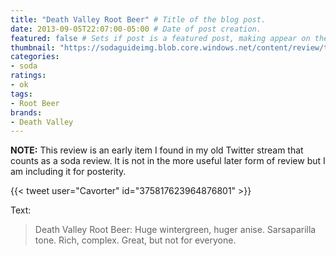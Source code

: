```yaml
---
title: "Death Valley Root Beer" # Title of the blog post.
date: 2013-09-05T22:07:00-05:00 # Date of post creation.
featured: false # Sets if post is a featured post, making appear on the home page side bar.
thumbnail: "https://sodaguideimg.blob.core.windows.net/content/review/thumbs/death-valley-root-beer.jpg" # Sets thumbnail image appearing inside card on homepage.
categories:
- soda
ratings:
- ok
tags:
- Root Beer
brands:
- Death Valley
---
```


**NOTE:** This review is an early item I found in my old Twitter stream that counts as a soda review. It is not in the more useful later form of review but I am including it for posterity.

{{< tweet user="Cavorter" id="375817623964876801" >}}

Text:
> Death Valley Root Beer: Huge wintergreen, huger anise. Sarsaparilla tone. Rich, complex. Great, but not for everyone.